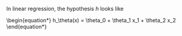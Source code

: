 In linear regression, the hypothesis $h$ looks like

\begin{equation*}
h_\theta(x) = \theta_0 + \theta_1 x_1 + \theta_2 x_2
\end{equation*}